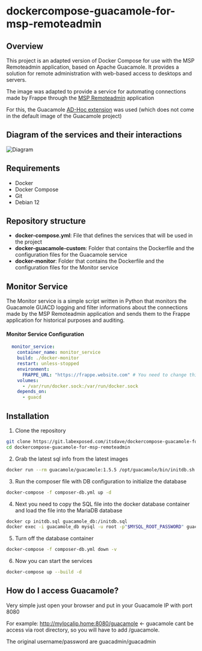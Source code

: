 # dockercompose-guacamole-for-msp-remoteadmin

## Overview
This project is an adapted version of Docker Compose for use with the MSP Remoteadmin application, based on Apache Guacamole. It provides a solution for remote administration with web-based access to desktops and servers.

The image was adapted to provide a service for automating connections made by Frappe through the [MSP Remoteadmin](https://github.com/itsdave-de/msp_remoteadmin) application

For this, the Guacamole [AD-Hoc extension](https://guacamole.apache.org/doc/gug/adhoc-connections.html) was used (which does not come in the default image of the Guacamole project)

## Diagram of the services and their interactions

![Diagram](https://git.labexposed.com/itsdave/dockercompose-guacamole-for-msp-remoteadmin/-/raw/main/diagram-docker.png)

## Requirements

- Docker
- Docker Compose
- Git
- Debian 12

## Repository structure

- **docker-compose.yml**: File that defines the services that will be used in the project
- **docker-guacamole-custom**: Folder that contains the Dockerfile and the configuration files for the Guacamole service
- **docker-monitor**: Folder that contains the Dockerfile and the configuration files for the Monitor service

## Monitor Service

The Monitor service is a simple script written in Python that monitors the Guacamole GUACD logging and filter informations about the connections made by the MSP Remoteadmin application and sends them to the Frappe application for historical purposes and auditing.

#### Monitor Service Configuration

```yaml
  monitor_service:
    container_name: monitor_service
    build: ./docker-monitor
    restart: unless-stopped
    environment:
      FRAPPE_URL: "https://frappe.website.com" # You need to change this to your Frappe URL
    volumes:
      - /var/run/docker.sock:/var/run/docker.sock
    depends_on:
      - guacd
```

## Installation

1. Clone the repository
```bash
git clone https://git.labexposed.com/itsdave/dockercompose-guacamole-for-msp-remoteadmin.git
cd dockercompose-guacamole-for-msp-remoteadmin
```

2. Grab the latest sql info from the latest images
```bash
docker run --rm guacamole/guacamole:1.5.5 /opt/guacamole/bin/initdb.sh --mysql > initdb.sql
```

3. Run the composer file with DB configuration to initialize the database
```bash
docker-compose -f composer-db.yml up -d
```

4. Next you need to copy the SQL file into the docker database container and load the file into the MariaDB database
```bash
docker cp initdb.sql guacamole_db:/initdb.sql
docker exec -i guacamole_db mysql -u root -p"$MYSQL_ROOT_PASSWORD" guacamole_db < /initdb.sql
```

5. Turn off the database container
```bash
docker-compose -f composer-db.yml down -v
```

6. Now you can start the services
```bash
docker-compose up --build -d
```

## How do I access Guacamole?
Very simple just open your browser and put in your Guacamole IP with port 8080

For example: http://mylocalip.home:8080/guacamole <- guacamole cant be access via root directory, so you will have to add /guacamole.

The original username/password are guacadmin/guacadmin

